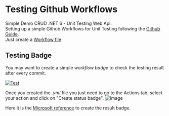 # Testing Github Workflows
Simple Demo CRUD .NET 6 - Unit Testing Web Api.  
Setting up a simple Github Workflows for Unit Testing following the [Github Guide](https://docs.github.com/en/actions/automating-builds-and-tests/building-and-testing-net).  
Just create a [Workflow file](https://github.com/federicodiluca/NetCore-GithubWorkflows-Demo/blob/master/.github/workflows/test.yml)

## Testing Badge 
You may want to create a simple *workflow badge* to check the testing result after every commit.  

[![Test](https://github.com/federicodiluca/NetCore-GithubWorkflows-Demo/actions/workflows/test.yml/badge.svg)](https://github.com/federicodiluca/NetCore-GithubWorkflows-Demo/actions/workflows/test.yml)


Once you created the *.yml* file you just need to go to the Actions tab, select your action and click on "Create status badge".
![image](https://user-images.githubusercontent.com/68862675/167248234-282f11e5-458e-441a-ae48-4240090343d4.png)

Here it is the [Microsoft reference](https://docs.microsoft.com/en-us/dotnet/devops/dotnet-test-github-action) to create the result badge.
